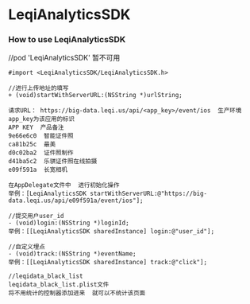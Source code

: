 # LeqiAnalyticsSDK

### How to use LeqiAnalyticsSDK
   //pod 'LeqiAnalyticsSDK'  暂不可用

   ```
   #import <LeqiAnalyticsSDK/LeqiAnalyticsSDK.h>

   //进行上传地址的填写
   + (void)startWithServerURL:(NSString *)urlString;    
   
   请求URL： https://big-data.leqi.us/api/<app_key>/event/ios  生产环境
   app_key为该应用的标识
   APP KEY  产品备注
   9e66e6c0  智能证件照
   ca81b25c  最美
   d0c02ba2  证件照制作
   d41ba5c2  乐骐证件照在线拍摄
   e09f591a  长宽相机
   
   在AppDelegate文件中  进行初始化操作
   举例：[LeqiAnalyticsSDK startWithServerURL:@"https://big-data.leqi.us/api/e09f591a/event/ios"];
   ```
   
   ```
   //提交用户user_id
   - (void)login:(NSString *)loginId;      
   举例：[[LeqiAnalyticsSDK sharedInstance] login:@"user_id"];
   ```
   
   ```
   //自定义埋点
   - (void)track:(NSString *)eventName;    
   举例：[[LeqiAnalyticsSDK sharedInstance] track:@"click"];
   ```
   
   ```
   //leqidata_black_list
   leqidata_black_list.plist文件  
   将不用统计的控制器添加进来  就可以不统计该页面
   ```
